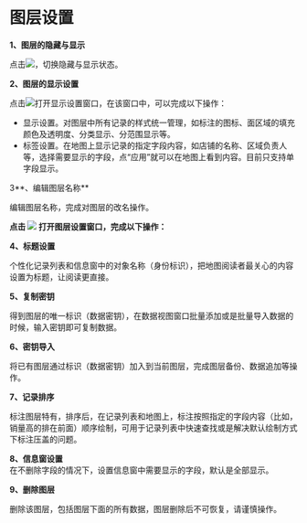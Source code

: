 # 图层设置

**1、图层的隐藏与显示**

点击![](https://pic.dituwuyou.com/map%2Fpicture%2Ficon%2Fvisible.jpg)，切换隐藏与显示状态。

**2、图层的显示设置**

点击![](https://pic.dituwuyou.com/map%2Fpicture%2Ficon%2Fheatstyle.png)打开显示设置窗口，在该窗口中，可以完成以下操作：

* 显示设置。对图层中所有记录的样式统一管理，如标注的图标、面区域的填充颜色及透明度、分类显示、分范围显示等。
* 标签设置。在地图上显示记录的指定字段内容，如店铺的名称、区域负责人等，选择需要显示的字段，点“应用”就可以在地图上看到内容。目前只支持单字段显示。  

3**、编辑图层名称**

编辑图层名称，完成对图层的改名操作。

**点击 **![](https://pic.dituwuyou.com/map%2Fpicture%2Ficon%2Flayersetting.png)** 打开图层设置窗口，完成以下操作：**

**4、标题设置**

个性化记录列表和信息窗中的对象名称（身份标识），把地图阅读者最关心的内容设置为标题，让阅读更直接。

**5、复制密钥**

得到图层的唯一标识（数据密钥），在数据视图窗口批量添加或是批量导入数据的时候，输入密钥即可复制数据。

**6、密钥导入**

将已有图层通过标识（数据密钥）加入到当前图层，完成图层备份、数据追加等操作。

**7、记录排序**

标注图层特有，排序后，在记录列表和地图上，标注按照指定的字段内容（比如，销量高的排在前面）顺序绘制，可用于记录列表中快速查找或是解决默认绘制方式下标注压盖的问题。

**8、信息窗设置**  
在不删除字段的情况下，设置信息窗中需要显示的字段，默认是全部显示。

**9、删除图层**

删除该图层，包括图层下面的所有数据，图层删除后不可恢复，请谨慎操作。

